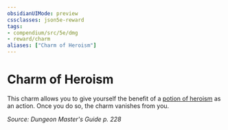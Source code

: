 ```yaml
---
obsidianUIMode: preview
cssclasses: json5e-reward
tags:
- compendium/src/5e/dmg
- reward/charm
aliases: ["Charm of Heroism"]
---
```

# Charm of Heroism

This charm allows you to give yourself the benefit of a [potion of heroism](compendium/items/potion-of-heroism.md) as an action. Once you do so, the charm vanishes from you.

*Source: Dungeon Master's Guide p. 228*